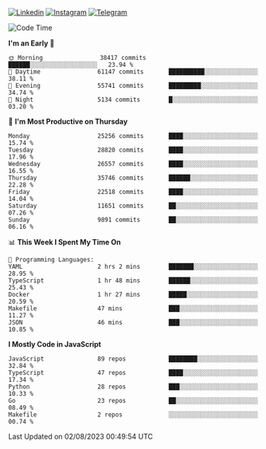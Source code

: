 [![Linkedin](https://img.shields.io/badge/-Archie-blue?style=flat-square&labelColor=gray&logo=Linkedin&logoColor=white&link=https://www.linkedin.com/in/archisdi)](https://www.linkedin.com/in/archisdi)
[![Instagram](https://img.shields.io/badge/-@archisdi-orange?style=flat-square&labelColor=gray&logo=Instagram&logoColor=white&link=https://www.instagram.com/archisdi)](https://www.instagram.com/archisdi)
[![Telegram](https://img.shields.io/badge/-aai-informational?style=flat-square&labelColor=gray&logo=telegram&logoColor=white&link=https://t.me/archisdi)](https://t.me/archisdi)

<!--START_SECTION:waka-->
![Code Time](http://img.shields.io/badge/Code%20Time-2%2C305%20hrs%2050%20mins-blue)

**I'm an Early 🐤** 

```text
🌞 Morning                38417 commits       ██████░░░░░░░░░░░░░░░░░░░   23.94 % 
🌆 Daytime                61147 commits       ██████████░░░░░░░░░░░░░░░   38.11 % 
🌃 Evening                55741 commits       █████████░░░░░░░░░░░░░░░░   34.74 % 
🌙 Night                  5134 commits        █░░░░░░░░░░░░░░░░░░░░░░░░   03.20 % 
```
📅 **I'm Most Productive on Thursday** 

```text
Monday                   25256 commits       ████░░░░░░░░░░░░░░░░░░░░░   15.74 % 
Tuesday                  28820 commits       ████░░░░░░░░░░░░░░░░░░░░░   17.96 % 
Wednesday                26557 commits       ████░░░░░░░░░░░░░░░░░░░░░   16.55 % 
Thursday                 35746 commits       ██████░░░░░░░░░░░░░░░░░░░   22.28 % 
Friday                   22518 commits       ████░░░░░░░░░░░░░░░░░░░░░   14.04 % 
Saturday                 11651 commits       ██░░░░░░░░░░░░░░░░░░░░░░░   07.26 % 
Sunday                   9891 commits        ██░░░░░░░░░░░░░░░░░░░░░░░   06.16 % 
```


📊 **This Week I Spent My Time On** 

```text
💬 Programming Languages: 
YAML                     2 hrs 2 mins        ███████░░░░░░░░░░░░░░░░░░   28.95 % 
TypeScript               1 hr 48 mins        ██████░░░░░░░░░░░░░░░░░░░   25.43 % 
Docker                   1 hr 27 mins        █████░░░░░░░░░░░░░░░░░░░░   20.59 % 
Makefile                 47 mins             ███░░░░░░░░░░░░░░░░░░░░░░   11.27 % 
JSON                     46 mins             ███░░░░░░░░░░░░░░░░░░░░░░   10.85 % 
```

**I Mostly Code in JavaScript** 

```text
JavaScript               89 repos            ████████░░░░░░░░░░░░░░░░░   32.84 % 
TypeScript               47 repos            ████░░░░░░░░░░░░░░░░░░░░░   17.34 % 
Python                   28 repos            ███░░░░░░░░░░░░░░░░░░░░░░   10.33 % 
Go                       23 repos            ██░░░░░░░░░░░░░░░░░░░░░░░   08.49 % 
Makefile                 2 repos             ░░░░░░░░░░░░░░░░░░░░░░░░░   00.74 % 
```




 Last Updated on 02/08/2023 00:49:54 UTC
<!--END_SECTION:waka-->